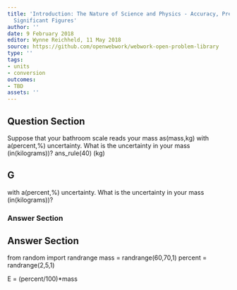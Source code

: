 ```yaml
---
title: 'Introduction: The Nature of Science and Physics - Accuracy, Precision, and
  Significant Figures'
author: ''
date: 9 February 2018
editor: Wynne Reichheld, 11 May 2018
source: https://github.com/openwebwork/webwork-open-problem-library
type: ''
tags:
- units
- conversion
outcomes:
- TBD
assets: ''
---
```


## Question Section 

 
Suppose that your bathroom scale reads your mass as(mass,kg) with a(percent,%) uncertainty. What is the uncertainty in your mass (in(kilograms))?
ans_rule(40) (kg)

## G
with a(percent,%) uncertainty. What is the uncertainty in your mass (in(kilograms))?
### Answer Section


## Answer Section

from random import randrange
mass = randrange(60,70,1)
percent = randrange(2,5,1)

E = (percent/100)*mass